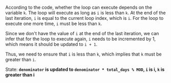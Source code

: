 According to the code, whether the loop can execute depends on the variable `k`. The loop will execute as long as `i` is less than `k`. At the end of the last iteration, `i` is equal to the current loop index, which is `i`. For the loop to execute one more time, `i` must be less than `k`. 

Since we don't have the value of `i` at the end of the last iteration, we can infer that for the loop to execute again, `i` needs to be incremented by 1, which means it should be updated to `i + 1`. 

Thus, we need to ensure that `i` is less than `k`, which implies that `k` must be greater than `i`. 

State: **`denominator` is updated to `denominator * total_days % MOD`, `i` is i, `k` is greater than i**